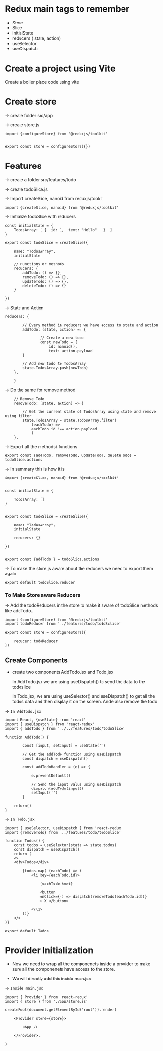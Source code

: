 
# Redux main tags to remember

+ Store
+ Slice
+ initialState
+ reducers ( state, action)
+ useSelector
+ useDispatch


# Create a project using Vite

Create a boiler place code using vite

# Create store

-> create folder src/app

-> create store.js


    import {configureStore} from '@reduxjs/toolkit'


    export const store = configureStore({})


# Features

-> create a folder src/features/todo

-> create todoSlice.js

-> Import createSlice, nanoid from reduxjs/tookit


    import {createSlice, nanoid} from '@reduxjs/toolkit'

-> Initialize todoSlice with reducers

    const initialState = {
        TodosArray: [ {  id: 1,  text: "Hello"   }  ]
    }

    export const todoSlice = createSlice({

        name: "TodosArray",
        initialState,

        // Functions or methods
        reducers: {
            addTodo: () => {},
            removeTodo: () => {},
            updateTodo: () => {},
            deleteTodo: () => {}
        }

    })

-> State and Action

    reducers: {

            // Every method in reducers we have access to state and action
            addTodo: (state, action) => {

                    // Create a new todo
                    const newTodo = {
                        id: nanoid(),
                        text: action.payload
            }

            // Add new todo to TodosArray
            state.TodosArray.push(newTodo)
        },
            
        }

-> Do the same for remove method


        // Remove Todo
        removeTodo: (state, action) => {

            // Get the current state of TodosArray using state and remove using filter
            state.TodosArray = state.TodosArray.filter(
                (eachTodo) => 
                eachTodo.id !== action.payload 
                )
        },

-> Export all the methods/ functions

    export const {addTodo, removeTodo, updateTodo, deleteTodo} = todoSlice.actions


-> In summary this is how it is

    import {createSlice, nanoid} from '@reduxjs/toolkit'


    const initialState = {

        TodosArray: []
    }


    export const todoSlice = createSlice({

        name: "TodosArray",
        initialState,

        reducers: {}

    })


    export const {addTodo } = todoSlice.actions

-> To make the store.js aware about the reducers we need to export them again

    export default todoSlice.reducer

### To Make Store aware  Reducers

-> Add the todoReducers in the store to make it aware of todoSlice methods like addTodo..

    import {configureStore} from '@reduxjs/toolkit'
    import todoReducer from '../features/todo/todoSclice'

    export const store = configureStore({

        reducer: todoReducer
    })


## Create Components

+ create two components AddTodo.jsx and Todo.jsx 

  In AddTodo.jsx we are using useDispatch() to send the data to the todoslice 

  In Todo.jsx, we are using useSelector() and useDispatch() to get all the todos data and then display it on the screen. Ande also remove the todo

-> `In AddTodo.jsx`

    import React, {useState} from 'react'
    import { useDispatch } from 'react-redux'
    import { addTodo } from '../../features/todo/todoSlice'

    function AddTodo() {

            const [input, setInput] = useState('')

            // Get the addTodo function using useDispatch
            const dispatch = useDispatch()

            const addTodoHandler = (e) => {

                e.preventDefault()

                // Send the input value using useDispatch
                dispatch(addTodo(input))
                setInput('')
            } 

        return()
    }


-> `In Todo.jsx`

    
    import { useSelector, useDispatch } from 'react-redux'
    import {removeTodo} from '../features/todo/todoSlice'

    function Todos() {
        const todos = useSelector(state => state.todos)
        const dispatch = useDispatch()
        return (
        <>
        <div>Todos</div>
        
            {todos.map( (eachTodo) => (
                <li key={eachTodo.id}>
                    
                    {eachTodo.text}
                    
                    <button
                    onClick={() => dispatch(removeTodo(eachTodo.id))}
                    > X </button>

                </li>             
            ))}
        </>
    )}

    export default Todos

# Provider Initialization

+ Now we need to wrap all the componenets inside a provider to make sure all the componenets have access to the store.

+ We will directly add this inside main.jsx

-> `Inside main.jsx`

    import { Provider } from 'react-redux'
    import { store } from './app/store.js'

    createRoot(document.getElementById('root')).render(

        <Provider store={store}>

            <App />
            
        </Provider>,

    )



